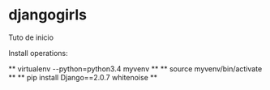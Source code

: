 # djangogirls
Tuto de inicio

Install operations:

** virtualenv --python=python3.4 myvenv **
** source myvenv/bin/activate **
** pip install Django==2.0.7 whitenoise **

